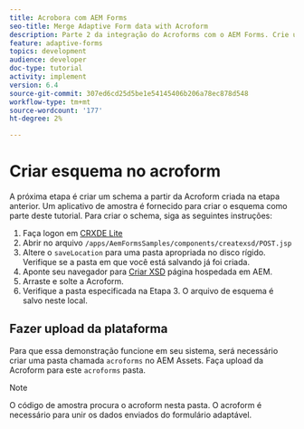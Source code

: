```yaml
---
title: Acrobora com AEM Forms
seo-title: Merge Adaptive Form data with Acroform
description: Parte 2 da integração do Acroforms com o AEM Forms. Crie um esquema a partir de um formulário.
feature: adaptive-forms
topics: development
audience: developer
doc-type: tutorial
activity: implement
version: 6.4
source-git-commit: 307ed6cd25d5be1e54145406b206a78ec878d548
workflow-type: tm+mt
source-wordcount: '177'
ht-degree: 2%

---
```



# Criar esquema no acroform

A próxima etapa é criar um schema a partir da Acroform criada na etapa anterior. Um aplicativo de amostra é fornecido para criar o esquema como parte deste tutorial. Para criar o schema, siga as seguintes instruções:

1. Faça logon em [CRXDE Lite](http://localhost:4502/crx/de)
2. Abrir no arquivo `/apps/AemFormsSamples/components/createxsd/POST.jsp`
3. Altere o `saveLocation` para uma pasta apropriada no disco rígido. Verifique se a pasta em que você está salvando já foi criada.
4. Aponte seu navegador para [Criar XSD](http://localhost:4502/content/DocumentServices/CreateXsd.html) página hospedada em AEM.
5. Arraste e solte a Acroform.
6. Verifique a pasta especificada na Etapa 3. O arquivo de esquema é salvo neste local.

## Fazer upload da plataforma

Para que essa demonstração funcione em seu sistema, será necessário criar uma pasta chamada `acroforms` no AEM Assets. Faça upload da Acroform para este `acroforms` pasta.

>[!NOTE]
>
>O código de amostra procura o acroform nesta pasta. O acroform é necessário para unir os dados enviados do formulário adaptável.
